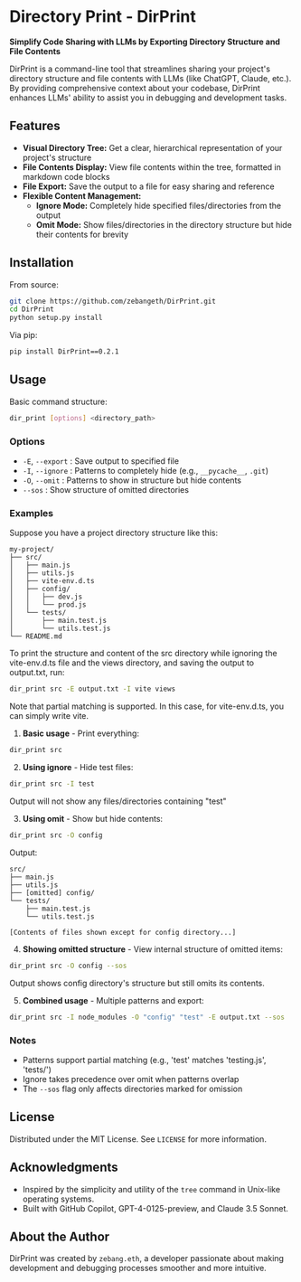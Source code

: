 # Directory Print - DirPrint

**Simplify Code Sharing with LLMs by Exporting Directory Structure and File Contents**

DirPrint is a command-line tool that streamlines sharing your project's directory structure and file contents with LLMs (like ChatGPT, Claude, etc.). By providing comprehensive context about your codebase, DirPrint enhances LLMs' ability to assist you in debugging and development tasks.

## Features

- **Visual Directory Tree:** Get a clear, hierarchical representation of your project's structure
- **File Contents Display:** View file contents within the tree, formatted in markdown code blocks
- **File Export:** Save the output to a file for easy sharing and reference
- **Flexible Content Management:**
  - **Ignore Mode:** Completely hide specified files/directories from the output
  - **Omit Mode:** Show files/directories in the directory structure but hide their contents for brevity

## Installation

From source:
```bash
git clone https://github.com/zebangeth/DirPrint.git
cd DirPrint
python setup.py install
```

Via pip:
```bash
pip install DirPrint==0.2.1
```

## Usage

Basic command structure:
```bash
dir_print [options] <directory_path>
```

### Options

- `-E`, `--export` : Save output to specified file
- `-I`, `--ignore` : Patterns to completely hide (e.g., `__pycache__`, `.git`)
- `-O`, `--omit` : Patterns to show in structure but hide contents
- `--sos` : Show structure of omitted directories

### Examples

Suppose you have a project directory structure like this:

```
my-project/
├── src/
│   ├── main.js
│   ├── utils.js
│   ├── vite-env.d.ts
│   ├── config/
│   │   ├── dev.js
│   │   └── prod.js
│   └── tests/
│       ├── main.test.js
│       └── utils.test.js
└── README.md
```
To print the structure and content of the src directory while ignoring the vite-env.d.ts file and the views directory, and saving the output to output.txt, run:

```bash
dir_print src -E output.txt -I vite views
```

Note that partial matching is supported. In this case, for vite-env.d.ts, you can simply write vite.


1. **Basic usage** - Print everything:
```bash
dir_print src
```

2. **Using ignore** - Hide test files:
```bash
dir_print src -I test
```
Output will not show any files/directories containing "test"

3. **Using omit** - Show but hide contents:
```bash
dir_print src -O config
```
Output:
```
src/
├── main.js
├── utils.js
├── [omitted] config/
└── tests/
    ├── main.test.js
    └── utils.test.js

[Contents of files shown except for config directory...]
```

4. **Showing omitted structure** - View internal structure of omitted items:
```bash
dir_print src -O config --sos
```
Output shows config directory's structure but still omits its contents.

5. **Combined usage** - Multiple patterns and export:
```bash
dir_print src -I node_modules -O "config" "test" -E output.txt --sos
```

### Notes
- Patterns support partial matching (e.g., 'test' matches 'testing.js', 'tests/')
- Ignore takes precedence over omit when patterns overlap
- The `--sos` flag only affects directories marked for omission

## License

Distributed under the MIT License. See `LICENSE` for more information.

## Acknowledgments

- Inspired by the simplicity and utility of the `tree` command in Unix-like operating systems.
- Built with GitHub Copilot, GPT-4-0125-preview, and Claude 3.5 Sonnet.

## About the Author

DirPrint was created by `zebang.eth`, a developer passionate about making development and debugging processes smoother and more intuitive. 
